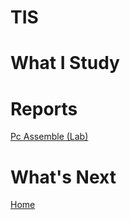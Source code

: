 # TIS
<h1>What I Study</h1>

<h1>Reports</h1>

<a href="">Pc Assemble (Lab)</a>

<h1>What's Next</h1>
<a href="">Home</a>
